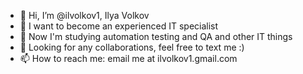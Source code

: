 - 👋 Hi, I’m @ilvolkov1, Ilya Volkov
- 👀 I want to become an experienced IT specialist
- 🌱 Now I'm studying automation testing and QA and other IT things
- 💞️ Looking for any collaborations, feel free to text me :)
- 📫 How to reach me: email me at ilvolkov1.gmail.com

<!---
ilvolkov1/ilvolkov1 is a ✨ special ✨ repository because its `README.md` (this file) appears on your GitHub profile.
You can click the Preview link to take a look at your changes.
--->
